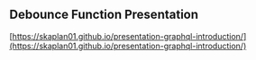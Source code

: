 ## Debounce Function Presentation

[https://skaplan01.github.io/presentation-graphql-introduction/](https://skaplan01.github.io/presentation-graphql-introduction/)
